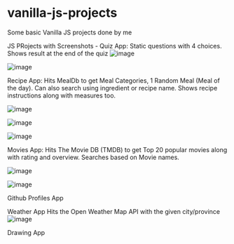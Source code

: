 # vanilla-js-projects
Some basic Vanilla JS projects done by me

JS PRojects with Screenshots - 
Quiz App:
Static questions with 4 choices. Shows result at the end of the quiz
![image](https://user-images.githubusercontent.com/87892022/132084546-b4768d81-97ac-45b7-87a2-ecf11bb19161.png)

![image](https://user-images.githubusercontent.com/87892022/132084537-be08e113-ca10-4bd4-a9c6-a48bc646bbe2.png)

Recipe App:
Hits MealDb to get Meal Categories, 1 Random Meal (Meal of the day).
Can also search using ingredient or recipe name.
Shows recipe instructions along with measures too.

![image](https://user-images.githubusercontent.com/87892022/132084601-fce94fd5-d819-44d3-a43b-d2d3341a0adc.png)

![image](https://user-images.githubusercontent.com/87892022/132084624-b5c43cd5-2033-413e-9df0-73b3ae3d2ee7.png)

![image](https://user-images.githubusercontent.com/87892022/132084611-0d69b47c-bc58-4191-a149-a755dc3a53c3.png)

Movies App:
Hits The Movie DB (TMDB) to get Top 20 popular movies along with rating and overview.
Searches based on Movie names.

![image](https://user-images.githubusercontent.com/87892022/132084736-9e893433-e799-426d-870f-845a7c6af918.png)

![image](https://user-images.githubusercontent.com/87892022/132084745-564ef409-6d00-40df-9493-be4147e13eb4.png)

Github Profiles App

Weather App
Hits the Open Weather Map API with the given city/province
![image](https://user-images.githubusercontent.com/87892022/147262037-b5b1b47a-c1c4-4959-9c03-2c77807d0ef5.png)

Drawing App

